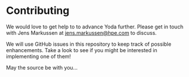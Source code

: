 # Contributing

We would love to get help to to advance Yoda further. Please get in touch with Jens Markussen at jens.markussen@hpe.com to discuss.

We will use GitHub issues in this repository to keep track of possible enhancements. Take a look to see if you might be interested in implementing one of them!

May the source be with you...
 
